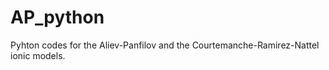 # AP_python

Pyhton codes for the Aliev-Panfilov and the Courtemanche-Ramirez-Nattel ionic models. 
